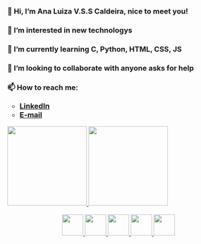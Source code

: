 <h3>👋 Hi, I’m Ana Luiza V.S.S Caldeira, nice to meet you!</h3>
<h3>👀 I’m interested in new technologys</h3>
<h3>🌱 I’m currently learning C, Python, HTML, CSS, JS </h3>
<h3>💞️ I’m looking to collaborate with anyone asks for help</h3>
<h3>📫 How to reach me:<br>
<ul type="circle">
<li><a href="https://www.linkedin.com/in/ana-luiza-valente-saroldi-sibanto-caldeira-9272ba1b6/" target="_Blank">LinkedIn</a></li><li><a href="mailto:anavsscaldeira@gmail.com">E-mail</a></h3></li>
</ul>
<div display="flex">
  <a href="https://github.com/biancasalino">
  <img height="180em" src="https://github-readme-stats.vercel.app/api/top-langs/?username=AnaVSSCaldeira&layout=compact&langs_count=7&theme=cobalt"/>
  <img height="180em" src="https://github-readme-stats.vercel.app/api?username=AnaVSSCaldeira&show_icons=true&theme=cobalt&include_all_commits=true&count_private=true"/>
</div>
<br>
<div align="center">
  <img src="https://cdn.jsdelivr.net/gh/devicons/devicon/icons/c/c-original.svg" height="48" width="48"/>
  <img src="https://cdn.jsdelivr.net/gh/devicons/devicon/icons/python/python-original.svg" height="48" width="48"/> 
  <img src="https://cdn.jsdelivr.net/gh/devicons/devicon/icons/html5/html5-original.svg" height="48" width="48"/> 
  <img src="https://cdn.jsdelivr.net/gh/devicons/devicon/icons/javascript/javascript-original.svg" height="48" width="48"/>
  <img src="https://cdn.jsdelivr.net/gh/devicons/devicon/icons/css3/css3-original.svg" height="48" width="48"/>
</div>

